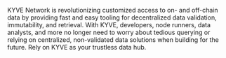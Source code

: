 <p>
    KYVE Network is revolutionizing customized access to on- and off-chain data by providing fast and easy tooling for decentralized data validation, immutability, and retrieval. With KYVE, developers, node runners, data analysts, and more no longer need to worry about tedious querying or relying on centralized, non-validated data solutions when building for the future. Rely on KYVE as your trustless data hub.
</p>
